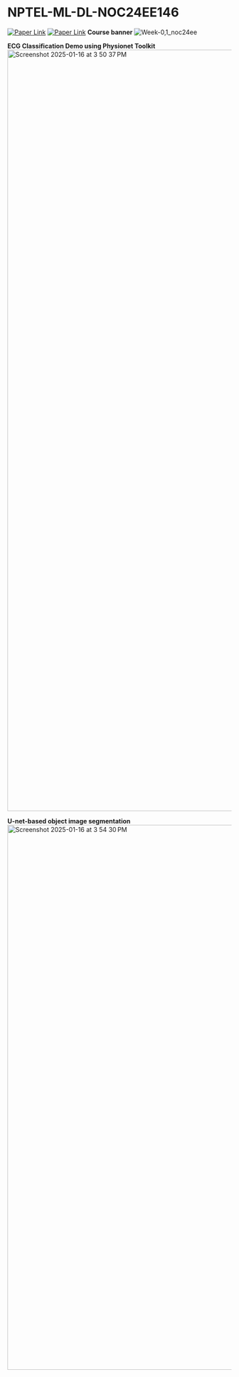 # NPTEL-ML-DL-NOC24EE146

[![Paper Link](https://img.shields.io/badge/Course-website-red)](https://onlinecourses.nptel.ac.in/noc24_ee146/course)
[![Paper Link](https://img.shields.io/badge/Tutorial-sessions-blue)](https://youtube.com/playlist?list=PL59Tdt2wECDhfNt6I8VCs23dONSXiezZ6&si=tszqXudkIojisnW6)
**Course banner**
![Week-0,1_noc24ee](https://github.com/user-attachments/assets/3963729e-a1c6-4c06-81a7-5e7289f378b9)

**ECG Classification Demo using Physionet Toolkit**
<img width="1710" alt="Screenshot 2025-01-16 at 3 50 37 PM" src="https://github.com/user-attachments/assets/c12fad8c-d8c8-481b-ae79-bf7dbbf9fecb" />

**U-net-based object image segmentation**
<img width="1224" alt="Screenshot 2025-01-16 at 3 54 30 PM" src="https://github.com/user-attachments/assets/f798e51f-8c2f-4e46-a046-31b104f0a934" />
